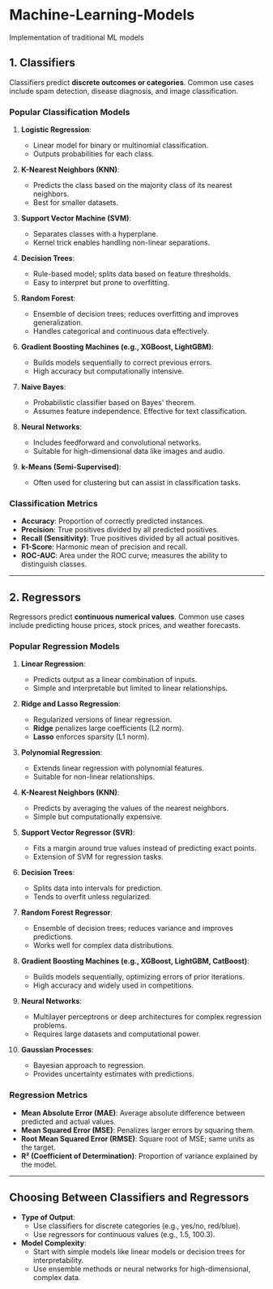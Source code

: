 # Machine-Learning-Models
Implementation of traditional ML models


## 1. Classifiers
Classifiers predict **discrete outcomes or categories**. Common use cases include spam detection, disease diagnosis, and image classification.

### Popular Classification Models
1. **Logistic Regression**:
   - Linear model for binary or multinomial classification.
   - Outputs probabilities for each class.

2. **K-Nearest Neighbors (KNN)**:
   - Predicts the class based on the majority class of its nearest neighbors.
   - Best for smaller datasets.

3. **Support Vector Machine (SVM)**:
   - Separates classes with a hyperplane.
   - Kernel trick enables handling non-linear separations.

4. **Decision Trees**:
   - Rule-based model; splits data based on feature thresholds.
   - Easy to interpret but prone to overfitting.

5. **Random Forest**:
   - Ensemble of decision trees; reduces overfitting and improves generalization.
   - Handles categorical and continuous data effectively.

6. **Gradient Boosting Machines (e.g., XGBoost, LightGBM)**:
   - Builds models sequentially to correct previous errors.
   - High accuracy but computationally intensive.

7. **Naive Bayes**:
   - Probabilistic classifier based on Bayes' theorem.
   - Assumes feature independence. Effective for text classification.

8. **Neural Networks**:
   - Includes feedforward and convolutional networks.
   - Suitable for high-dimensional data like images and audio.

9. **k-Means (Semi-Supervised)**:
   - Often used for clustering but can assist in classification tasks.

### Classification Metrics
- **Accuracy**: Proportion of correctly predicted instances.
- **Precision**: True positives divided by all predicted positives.
- **Recall (Sensitivity)**: True positives divided by all actual positives.
- **F1-Score**: Harmonic mean of precision and recall.
- **ROC-AUC**: Area under the ROC curve; measures the ability to distinguish classes.

---

## 2. Regressors
Regressors predict **continuous numerical values**. Common use cases include predicting house prices, stock prices, and weather forecasts.

### Popular Regression Models
1. **Linear Regression**:
   - Predicts output as a linear combination of inputs.
   - Simple and interpretable but limited to linear relationships.

2. **Ridge and Lasso Regression**:
   - Regularized versions of linear regression.
   - **Ridge** penalizes large coefficients (L2 norm).
   - **Lasso** enforces sparsity (L1 norm).

3. **Polynomial Regression**:
   - Extends linear regression with polynomial features.
   - Suitable for non-linear relationships.

4. **K-Nearest Neighbors (KNN)**:
   - Predicts by averaging the values of the nearest neighbors.
   - Simple but computationally expensive.

5. **Support Vector Regressor (SVR)**:
   - Fits a margin around true values instead of predicting exact points.
   - Extension of SVM for regression tasks.

6. **Decision Trees**:
   - Splits data into intervals for prediction.
   - Tends to overfit unless regularized.

7. **Random Forest Regressor**:
   - Ensemble of decision trees; reduces variance and improves predictions.
   - Works well for complex data distributions.

8. **Gradient Boosting Machines (e.g., XGBoost, LightGBM, CatBoost)**:
   - Builds models sequentially, optimizing errors of prior iterations.
   - High accuracy and widely used in competitions.

9. **Neural Networks**:
   - Multilayer perceptrons or deep architectures for complex regression problems.
   - Requires large datasets and computational power.

10. **Gaussian Processes**:
    - Bayesian approach to regression.
    - Provides uncertainty estimates with predictions.

### Regression Metrics
- **Mean Absolute Error (MAE)**: Average absolute difference between predicted and actual values.
- **Mean Squared Error (MSE)**: Penalizes larger errors by squaring them.
- **Root Mean Squared Error (RMSE)**: Square root of MSE; same units as the target.
- **R² (Coefficient of Determination)**: Proportion of variance explained by the model.

---

## Choosing Between Classifiers and Regressors
- **Type of Output**:
  - Use classifiers for discrete categories (e.g., yes/no, red/blue).
  - Use regressors for continuous values (e.g., 1.5, 100.3).
- **Model Complexity**:
  - Start with simple models like linear models or decision trees for interpretability.
  - Use ensemble methods or neural networks for high-dimensional, complex data.
